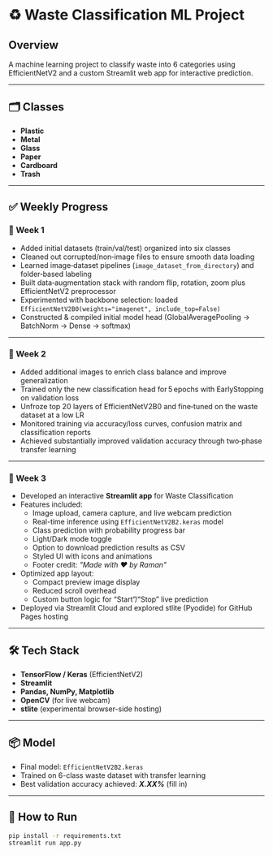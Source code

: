 # ♻️ Waste Classification ML Project

## Overview
A machine learning project to classify waste into 6 categories using EfficientNetV2 and a custom Streamlit web app for interactive prediction.

---

## 🗂️ Classes
- **Plastic**
- **Metal**
- **Glass**
- **Paper**
- **Cardboard**
- **Trash**

---

## ✅ Weekly Progress

### 📅 Week 1
- Added initial datasets (train/val/test) organized into six classes
- Cleaned out corrupted/non‑image files to ensure smooth data loading  
- Learned image‑dataset pipelines (`image_dataset_from_directory`) and folder‑based labeling  
- Built data‑augmentation stack with random flip, rotation, zoom plus EfficientNetV2 preprocessor  
- Experimented with backbone selection: loaded `EfficientNetV2B0(weights="imagenet", include_top=False)`  
- Constructed & compiled initial model head (GlobalAveragePooling → BatchNorm → Dense → softmax)  

---

### 📅 Week 2
- Added additional images to enrich class balance and improve generalization  
- Trained only the new classification head for 5 epochs with EarlyStopping on validation loss  
- Unfroze top 20 layers of EfficientNetV2B0 and fine‑tuned on the waste dataset at a low LR  
- Monitored training via accuracy/loss curves, confusion matrix and classification reports  
- Achieved substantially improved validation accuracy through two‑phase transfer learning  

---

### 📅 Week 3
- Developed an interactive **Streamlit app** for Waste Classification  
- Features included:
  - Image upload, camera capture, and live webcam prediction
  - Real-time inference using `EfficientNetV2B2.keras` model
  - Class prediction with probability progress bar
  - Light/Dark mode toggle
  - Option to download prediction results as CSV
  - Styled UI with icons and animations
  - Footer credit: _"Made with ❤️ by Raman"_
- Optimized app layout:
  - Compact preview image display
  - Reduced scroll overhead
  - Custom button logic for “Start”/“Stop” live prediction
- Deployed via Streamlit Cloud and explored stlite (Pyodide) for GitHub Pages hosting

---

## 🛠️ Tech Stack
- **TensorFlow / Keras** (EfficientNetV2)
- **Streamlit**
- **Pandas, NumPy, Matplotlib**
- **OpenCV** (for live webcam)
- **stlite** (experimental browser-side hosting)

---

## 📦 Model
- Final model: `EfficientNetV2B2.keras`
- Trained on 6-class waste dataset with transfer learning
- Best validation accuracy achieved: **_X.XX%_** (fill in)

---

## 🚀 How to Run

```bash
pip install -r requirements.txt
streamlit run app.py
